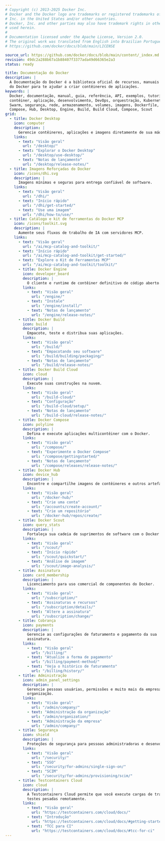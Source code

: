 ```yaml
---
# Copyright (c) 2013-2025 Docker Inc.
# Docker and the Docker logo are trademarks or registered trademarks of Docker,
# Inc. in the United States and/or other countries.
# Docker, Inc. and other parties may also have trademark rights in other terms
# used herein.
#
# Documentation licensed under the Apache License, Version 2.0.
# The original work was translated from English into Brazilian Portuguese.
# https://github.com/docker/docs/blob/main/LICENSE

source_url: https://github.com/docker/docs/blob/main/content/_index.md
revision: 49dc2a288b67a1b88407f3377ada49d66365e2a3
status: ready

title: Documentação do Docker
description: |
  A Documentação do Docker é a biblioteca oficial de recursos, manuais e guias
  do Docker para te ajudar a criar contêineres de aplicações.
keywords: |
  Docker, documentação, manual, guia, referência, API, exemplos, tutoriais,
  contêiner, aplicação, desenvolvimento, DevOps, orquestração, Kubernetes,
  Swarm, segurança, rede, armazenamento, volumes, imagens, Dockerfile,
  Compose, Hub, Desktop, Engine, Build, Build Cloud, Compose, Scout
grid:
  - title: Docker Desktop
    icon: computer
    description: |
      Gerencie contêineres, aplicações e imagens diretamente de sua máquina.
    links:
      - text: "Visão geral"
        url: "/desktop/"
      - text: "Explorar o Docker Desktop"
        url: "/desktop/use-desktop/"
      - text: "Notas de lançamento"
        url: "/desktop/release-notes/"
  - title: Imagens Reforçadas do Docker
    icon: /icons/dhi.svg
    description: |
      Imagens mínimas e seguras para entrega confiável de software.
    links:
      - text: "Visão geral"
        url: "/dhi/"
      - text: "Início rápido"
        url: "/dhi/get-started/"
      - text: "Use uma imagem"
        url: "/dhi/how-to/use/"
  - title: Catálogo e kit de ferramentas do Docker MCP
    icon: /icons/toolkit.svg
    description: |
      Aumente seus fluxos de trabalho de IA com servidores MCP.
    links:
      - text: "Visão geral"
        url: "/ai/mcp-catalog-and-toolkit/"
      - text: "Início rápido"
        url: "/ai/mcp-catalog-and-toolkit/get-started/"
      - text: "Explore o Kit de Ferramentas MCP"
        url: "/ai/mcp-catalog-and-toolkit/toolkit/"
      - title: Docker Engine
        icon: developer_board
        description: |
          O cliente e runtime de contêiner definitivo de código aberto.
        links:
          - text: "Visão geral"
            url: "/engine/"
          - text: "Instale"
            url: "/engine/install/"
          - text: "Notas de lançamento"
            url: "/engine/release-notes/"
      - title: Docker Build
        icon: build
        description: |
          Empacote, teste e distribua suas aplicações.
        links:
          - text: "Visão geral"
            url: "/build/"
          - text: "Empacotando seu software"
            url: "/build/building/packaging/"
          - text: "Notas de lançamento"
            url: "/build/release-notes/"
      - title: Docker Build Cloud
        icon: cloud
        description: |
          Execute suas construções na nuvem.
        links:
          - text: "Visão geral"
            url: "/build-cloud/"
          - text: "Configuração"
            url: "/build-cloud/setup/"
          - text: "Notas de lançamento"
            url: "/build-cloud/release-notes/"
      - title: Docker Compose
        icon: polyline
        description: |
          Defina e execute aplicações multicontêiner com o Docker.
        links:
          - text: "Visão geral"
            url: "/compose/"
          - text: "Experimente o Docker Compose"
            url: "/compose/gettingstarted/"
          - text: "Notas de lançamento"
            url: "/compose/releases/release-notes/"
      - title: Docker Hub
        icon: device_hub
        description: |
          Encontre e compartilhe imagens de contêineres e outros artefatos.
        links:
          - text: "Visão geral"
            url: "/docker-hub/"
          - text: "Crie uma conta"
            url: "/accounts/create-account/"
          - text: "Crie um repositório"
            url: "/docker-hub/repos/create/"
      - title: Docker Scout
        icon: query_stats
        description: |
          Fortaleça sua cadeia de suprimentos de software com o Docker Scout.
        links:
          - text: "Visão geral"
            url: "/scout/"
          - text: "Início rápido"
            url: "/scout/quickstart/"
          - text: "Análise de imagem"
            url: "/scout/image-analysis/"
      - title: Assinatura
        icon: card_membership
        description: |
          Licenciamento para uso comercial de componentes do Docker.
        links:
          - text: "Visão geral"
            url: "/subscription/"
          - text: "Assinaturas e recursos"
            url: "/subscription/details/"
          - text: "Altere a assinatura"
            url: "/subscription/change/"
      - title: Cobrança
        icon: payments
        description: |
          Gerencie as configurações de faturamento e pagamento da sua
          assinatura.
        links:
          - text: "Visão geral"
            url: "/billing/"
          - text: "Atualize a forma de pagamento"
            url: "/billing/payment-method/"
          - text: "Veja o histórico de faturamento"
            url: "/billing/history/"
      - title: Administração
        icon: admin_panel_settings
        description: |
          Gerencie pessoas usuárias, permissões e muito mais da empresa e da
          organização.
        links:
          - text: "Visão geral"
            url: "/admin/company/"
          - text: "Administração da organização"
            url: "/admin/organization/"
          - text: "Administração da empresa"
            url: "/admin/company/"
      - title: Segurança
        icon: shield
        description: |
          Proteções de segurança para pessoas administradoras e desenvolvedoras.
        links:
          - text: "Visão geral"
            url: "/security/"
          - text: "SSO"
            url: "/security/for-admins/single-sign-on/"
          - text: "SCIM"
            url: "/security/for-admins/provisioning/scim/"
      - title: Testcontainers Cloud
        icon: cloud
        description: |
          A Testcontainers Cloud permite que você execute cargas de trabalho de
          testes pesadas remotamente.
        links:
          - text: "Visão geral"
            url: "https://testcontainers.com/cloud/docs/"
          - text: "Introdução"
            url: "https://testcontainers.com/cloud/docs/#getting-started"
          - text: "TCC para CI"
            url: "https://testcontainers.com/cloud/docs/#tcc-for-ci"
---
```

